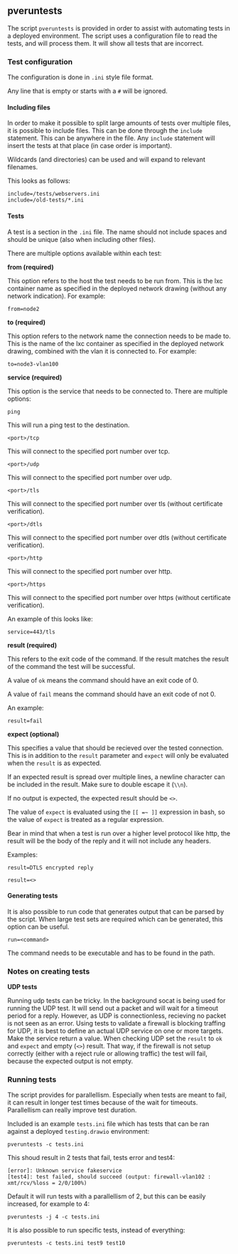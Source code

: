 ## pveruntests

The script ```pveruntests``` is provided in order to assist with automating tests in a deployed environment. The script uses a
configuration file to read the tests, and will process them. It will show all tests that are incorrect.

### Test configuration

The configuration is done in ```.ini``` style file format.

Any line that is empty or starts with a ```#``` will be ignored.

#### Including files

In order to make it possible to split large amounts of tests over multiple files, it is possible to include files. This can
be done through the ```include``` statement. This can be anywhere in the file. Any ```include``` statement will insert the
tests at that place (in case order is important).

Wildcards (and directories) can be used and will expand to relevant filenames.

This looks as follows:

```
include=/tests/webservers.ini
include=/old-tests/*.ini
```

#### Tests

A test is a section in the ```.ini``` file. The name should not include spaces and should be unique (also when including
other files).

There are multiple options available within each test:

**from (required)**

This option refers to the host the test needs to be run from. This is the lxc container name as specified in
the deployed network drawing (without any network indication).
For example:

```from=node2```

**to (required)**

This option refers to the network name the connection needs to be made to. This is the name of the lxc
container as specified in the deployed network drawing, combined with the vlan it is connected to.
For example:

```to=node3-vlan100```

**service (required)**

This option is the service that needs to be connected to. There are multiple options:

```ping```

This will run a ping test to the destination.

```<port>/tcp```

This will connect to the specified port number over tcp.

```<port>/udp```

This will connect to the specified port number over udp.

```<port>/tls```

This will connect to the specified port number over tls (without certificate verification).


```<port>/dtls```

This will connect to the specified port number over dtls (without certificate verification).

```<port>/http```

This will connect to the specified port number over http.

```<port>/https```

This will connect to the specified port number over https (without certificate verification).

An example of this looks like:

```service=443/tls```

**result (required)**

This refers to the exit code of the command. If the result matches the result of the command the test
will be successful.

A value of ```ok``` means the command should have an exit code of 0.

A value of ```fail``` means the command should have an exit code of not 0.

An example:

```result=fail```

**expect (optional)**

This specifies a value that should be recieved over the tested connection. This is in addition to the
```result``` parameter and ```expect``` will only be evaluated when the ```result``` is as expected.

If an expected result is spread over multiple lines, a newline character can be included in the result. Make
sure to double escape it (```\\n```).

If no output is expected, the expected result should be ```<>```.

The value of ```expect``` is evaluated using the ```[[ =~ ]]``` expression in bash, so
the value of ```expect``` is treated as a regular expression.

Bear in mind that when a test is run over a higher level protocol like http, the result will be the body
of the reply and it will not include any headers.

Examples:

```result=DTLS encrypted reply```

```result=<>```

#### Generating tests

It is also possible to run code that generates output that can be parsed by the script. When large test
sets are required which can be generated, this option can be useful.

```run=<command>```

The command needs to be executable and has to be found in the path.

### Notes on creating tests

**UDP tests**

Running udp tests can be tricky. In the background socat is being used for running the UDP test. It will
send out a packet and will wait for a timeout period for a reply. However, as UDP is connectionless,
recieving no packet is not seen as an error.
Using tests to validate a firewall is blocking traffing for UDP, it is best to define an actual UDP
service on one or more targets. Make the service return a value. When checking UDP set the ```result```
to ```ok``` and ```expect``` and empty (```<>```) result. That way, if  the firewall is not setup correctly
(either with a reject rule or allowing traffic) the test will fail, because the expected output is not
empty.

### Running tests

The script provides for parallellism. Especially when tests are meant to fail, it can result in longer test
times because of the wait for timeouts. Parallellism can really improve test duration.

Included is an example ```tests.ini``` file which has tests that can be ran against a deployed ```testing.drawio``` environment:

```
pveruntests -c tests.ini
```

This shoud result in 2 tests that fail, tests error and test4:

```
[error]: Unknown service fakeservice
[test4]: test failed, should succeed (output: firewall-vlan102 : xmt/rcv/%loss = 2/0/100%)
```

Default it will run tests with a parallellism of 2, but this can be easily increased, for example to 4:

```
pveruntests -j 4 -c tests.ini
```

It is also possible to run specific tests, instead of everything:

```
pveruntests -c tests.ini test9 test10
```
